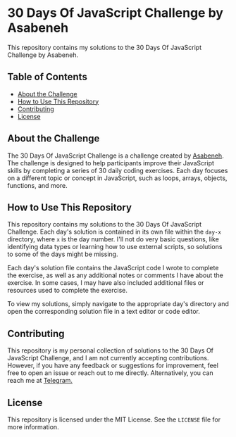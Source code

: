 # 30 Days Of JavaScript Challenge by Asabeneh

This repository contains my solutions to the 30 Days Of JavaScript Challenge by Asabeneh.

## Table of Contents

- [About the Challenge](#about-the-challenge)
- [How to Use This Repository](#how-to-use-this-repository)
- [Contributing](#contributing)
- [License](#license)

## About the Challenge

The 30 Days Of JavaScript Challenge is a challenge created by [Asabeneh](https://github.com/Asabeneh/30-Days-Of-JavaScript). The challenge is designed to help participants improve their JavaScript skills by completing a series of 30 daily coding exercises. Each day focuses on a different topic or concept in JavaScript, such as loops, arrays, objects, functions, and more.

## How to Use This Repository

This repository contains my solutions to the 30 Days Of JavaScript Challenge. Each day's solution is contained in its own file within the `day-x` directory, where `x` is the day number. I'll not do very basic questions, like identifying data types or learning how to use external scripts, so solutions to some of the days might be missing.

Each day's solution file contains the JavaScript code I wrote to complete the exercise, as well as any additional notes or comments I have about the exercise. In some cases, I may have also included additional files or resources used to complete the exercise.

To view my solutions, simply navigate to the appropriate day's directory and open the corresponding solution file in a text editor or code editor.

## Contributing

This repository is my personal collection of solutions to the 30 Days Of JavaScript Challenge, and I am not currently accepting contributions. However, if you have any feedback or suggestions for improvement, feel free to open an issue or reach out to me directly. Alternatively, you can reach me at <a href="https://t.me/DonutKno">Telegram.</a>

## License

This repository is licensed under the MIT License. See the `LICENSE` file for more information.
